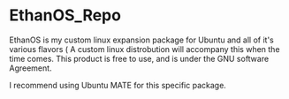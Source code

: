 # EthanOS_Repo
EthanOS is my custom linux expansion package for Ubuntu and all of it's various flavors (
A custom linux distrobution will accompany this when the time comes.
This product is free to use, and is under the GNU software Agreement.

I recommend using Ubuntu MATE for this specific package.
